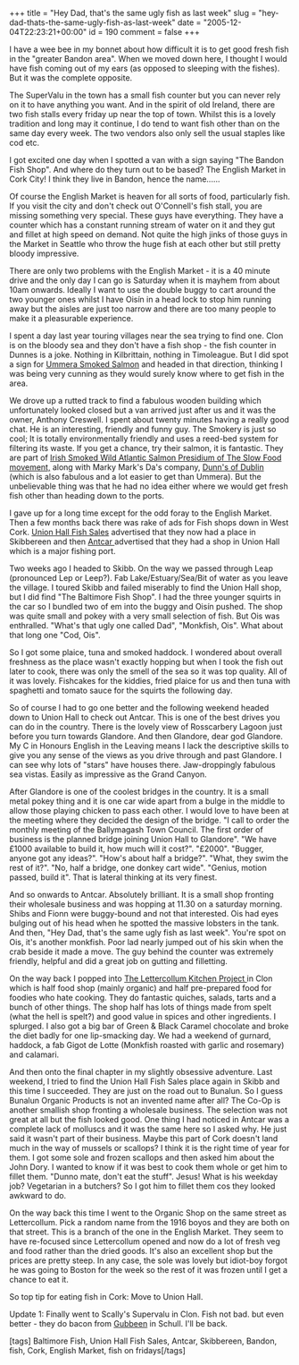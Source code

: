 +++
title = "Hey Dad, that's the same ugly fish as last week"
slug = "hey-dad-thats-the-same-ugly-fish-as-last-week"
date = "2005-12-04T22:23:21+00:00"
id = 190
comment = false
+++

I have a wee bee in my bonnet about how difficult it is to get good fresh fish in the "greater Bandon area". When we moved down here, I thought I would have fish coming out of my ears (as opposed to sleeping with the fishes). But it was the complete opposite. 

The SuperValu in the town has a small fish counter but you can never rely on it to have anything you want. And in the spirit of old Ireland, there are two fish stalls every friday up near the top of town. Whilst this is a lovely tradition and long may it continue, I do tend to want fish other than on the same day every week. The two vendors also only sell the usual staples like cod etc.

I got excited one day when I spotted a van with a sign saying "The Bandon Fish Shop". And where do they turn out to be based? The English Market in Cork City! I think they live in Bandon, hence the name......

Of course the English Market is heaven for all sorts of food, particularly fish. If you visit the city and don't check out O'Connell's fish stall, you are missing something very special. These guys have everything. They have a counter which has a constant running stream of water on it and they gut and fillet at high speed on demand. Not quite the high jinks of those guys in the Market in Seattle who throw the huge fish at each other but still pretty bloody impressive.

There are only two problems with the English Market  - it is a 40 minute drive and the only day I can go is Saturday when it is mayhem from about 10am onwards. Ideally I want to use the double buggy to cart around the two younger ones whilst I have Ois&iacute;n in a head lock to stop him running away but the aisles are just too narrow and there are too many people to make it a pleasurable experience.

I spent a day last year touring villages near the sea trying to find one.  Clon is on the bloody sea and they don't have a fish shop - the fish counter in Dunnes is a joke. Nothing in Kilbrittain, nothing in Timoleague. But I did spot a sign for [Ummera Smoked Salmon](http://www.ummera.com/) and headed in that direction, thinking I was being very cunning as they would surely know where to get fish in the area.

We drove up a rutted track to find a fabulous wooden building which unfortunately looked closed but a van arrived just after us and it was the owner, Anthony Creswell. I spent about twenty minutes having a really good chat. He is an interesting, friendly and funny guy. The Smokery is just so cool; It is totally environmentally friendly and uses a reed-bed system for filtering its waste. If you get a chance, try their salmon, it is fantastic. They are part of 
[Irish Smoked Wild Atlantic Salmon Presidium of The Slow Food movement,](http://www.slowfoodireland.com/what-we-do-page4388.html) along with Marky Mark's Da's company, [Dunn's of Dublin](http://www.dunns.ie/home.htm) (which is also fabulous and a lot easier to get than Ummera). But the unbelievable thing was that he had no idea either where we would get fresh fish other than heading down to the ports. 

I gave up for a long time except for the odd foray to the English Market. Then a few months back there was rake of ads for Fish shops down in West Cork. [Union Hall Fish Sales](http://www.unionhallfishsales.com/) advertised that they now had a place in Skibbereen and then [Antcar ](http://www.antcarfish.ie/)advertised that they had a shop in Union Hall which is a major fishing port.

Two weeks ago I headed to Skibb. On the way we passed through Leap (pronounced Lep or Leep?). Fab Lake/Estuary/Sea/Bit of water as you leave the village. I toured Skibb and failed miserably to find the Union Hall shop, but I did find "The Baltimore Fish Shop". I had the three younger squirts in the car so I bundled two of em into the buggy and Ois&iacute;n pushed. The shop was quite small and pokey with a very small selection of fish. But Ois was enthralled. "What's that ugly one called Dad", "Monkfish, Ois". What about that long one "Cod, Ois". 

So I got some plaice, tuna and smoked haddock. I wondered about overall freshness as the place wasn't exactly hopping but when I took the fish out later to cook, there was only the smell of the sea so it was top quality. All of it was lovely. Fishcakes for the kiddies, fried plaice for us and then tuna with spaghetti and tomato sauce for the squirts the following day.

So of course I had to go one better and the following weekend headed down to Union Hall to check out Antcar. This is one of the best drives you can do in the country. There is the lovely view of Rosscarbery Lagoon just before you turn towards Glandore. And then Glandore, dear god Glandore. My C in Honours English in the Leaving means I lack the descriptive skills to give you any sense of the views as you drive through and past Glandore. I can see why lots of "stars" have houses there. Jaw-droppingly fabulous sea vistas. Easily as impressive as the Grand Canyon. 

After Glandore is one of the coolest bridges in the country. It is a small metal pokey thing and it is one car wide apart from a bulge in the middle to allow those playing chicken to pass each other. I would love to have been at the meeting where they decided the design of the bridge. "I call to order the monthly meeting of the Ballymagash Town Council. The first order of business is the planned bridge joining Union Hall to Glandore". "We have &pound;1000 available to build it, how much will it cost?". "&pound;2000". "Bugger, anyone got any ideas?". "How's about half a bridge?". "What, they swim the rest of it?". "No, half a bridge, one donkey cart wide". "Genius, motion passed, build it". That is lateral thinking at its very finest.

And so onwards to Antcar. Absolutely brilliant. It is a small shop fronting their wholesale business and was hopping at 11.30 on a saturday morning. Shibs and Fionn were buggy-bound and not that interested. Ois had eyes bulging out of his head when he spotted the massive lobsters in the tank. And then, "Hey Dad, that's the same ugly fish as last week". You're spot on Ois, it's another monkfish. Poor lad nearly jumped out of his skin when the crab beside it made a move. The guy behind the counter was extremely friendly, helpful and did a great job on gutting and filletting. 

On the way back I popped into [The Lettercollum Kitchen Project ](http://www.lettercollum.ie/) in Clon which is half food shop (mainly organic) and half pre-prepared food for foodies who hate cooking. They do fantastic quiches, salads, tarts and a bunch of other things. The shop half has lots of things made from spelt (what the hell is spelt?) and good value in spices and other ingredients. I splurged. I also got a big bar of Green & Black Caramel chocolate and broke the diet badly for one lip-smacking day.
We had a weekend of gurnard, haddock, a fab Gigot de Lotte (Monkfish roasted with garlic and rosemary) and calamari.

And then onto the final chapter in my slightly obsessive adventure. Last weekend, I tried to find the Union Hall Fish Sales place again in Skibb and this time I succeeded. They are just on the road out to Bunalun. So I guess Bunalun Organic Products is not an invented name after all? The Co-Op is another smallish shop fronting a wholesale business. The selection was not great at all but the fish looked good. One thing I had noticed in Antcar was a complete lack of molluscs and it was the same here so I asked why. He just said it wasn't part of their business. Maybe this part of Cork doesn't land much in the way of mussels or scallops? I think it is the right time of year for them. I got some sole and frozen scallops and then asked him about the John Dory. I wanted to know if it was best to cook them whole or get him to fillet them. "Dunno mate, don't eat the stuff". Jesus! What is his weekday job? Vegetarian in a butchers? So I got him to fillet them cos they looked awkward to do. 

On the way back this time I went to the Organic Shop on the same street as Lettercollum. Pick a random name from the 1916 boyos and they are both on that street. This is a branch of the one in the English Market. They seem to have re-focused since Lettercollum opened and now do a lot of fresh veg and food rather than the dried goods. It's also an excellent shop but the prices are pretty steep. In any case, the sole was lovely but idiot-boy forgot he was going to Boston for the week so the rest of it was frozen until I get a chance to eat it.

So top tip for eating fish in Cork: Move to Union Hall.

Update 1: Finally went to Scally's Supervalu in Clon. Fish not bad. but even better - they do bacon from [Gubbeen](http://www.gubbeen.com/) in Schull. I'll be back.

[tags] Baltimore Fish, Union Hall Fish Sales, Antcar, Skibbereen, Bandon, fish, Cork, English Market, fish on fridays[/tags]
